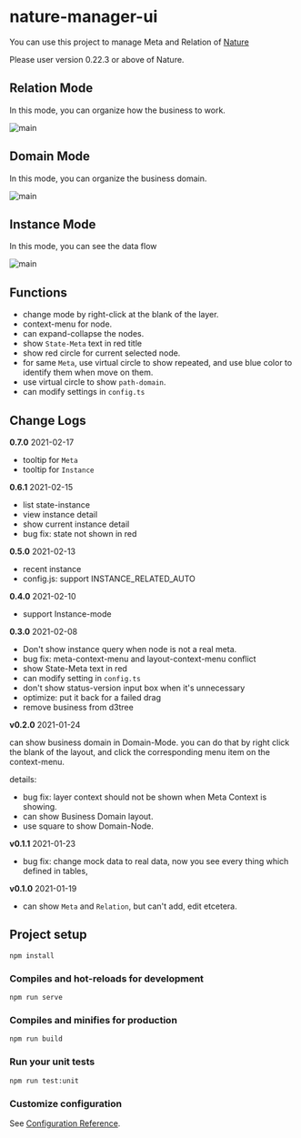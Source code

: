 # nature-manager-ui

You can use this project to manage Meta and Relation of [Nature](https://github.com/llxxbb/Nature) 

Please user version 0.22.3 or above of Nature.

## Relation Mode

In this mode, you can organize how the business to work.

![main](https://picabstract-preview-ftn.weiyun.com/ftn_pic_abs_v3/220df8638696ef9367b1c925f0a346125ba65d89414d9e4023ba5264c0eb7d821634726567acb1af547364aa257c97d7?pictype=scale&from=30113&version=3.3.3.3&uin=309577603&fname=relation.png&size=750)

## Domain Mode

In this mode, you can organize the business domain.

![main](https://picabstract-preview-ftn.weiyun.com/ftn_pic_abs_v3/c3daeb79f2ef30b58c10d1a1bd2d7ea2d7e2bf5eda7c4e959e1c9c1dd78d894428758e02d24438a0f97be3c83b8e3e11?pictype=scale&from=30113&version=3.3.3.3&uin=309577603&fname=domain.png&size=750)

## Instance Mode

In this mode, you can see the data flow

![main](https://picabstract-preview-ftn.weiyun.com/ftn_pic_abs_v3/e601da14497c958843e818fec49d81d5f9142c721a9e8da2e776188bd0e61f6a303aa16a1306d556211ab4118d32ce28?pictype=scale&from=30113&version=3.3.3.3&uin=309577603&fname=instance.png&size=750)

## Functions

- change mode by right-click at the blank of the layer.
- context-menu for node.
- can expand-collapse the nodes.
- show `State-Meta` text in red title
- show red circle for current selected node.
- for same `Meta`, use virtual circle to show repeated, and use blue color to identify them when move on them.
- use virtual circle to show `path-domain`.
- can modify settings in `config.ts`
## Change Logs

**0.7.0**  2021-02-17

- tooltip for `Meta`
- tooltip for `Instance`

**0.6.1** 2021-02-15

- list state-instance
- view instance detail
- show current instance detail
- bug fix: state not shown in red

**0.5.0** 2021-02-13

- recent instance
- config.js: support INSTANCE_RELATED_AUTO

**0.4.0** 2021-02-10

- support Instance-mode

**0.3.0** 2021-02-08

- Don't show instance query when node is not a real meta.
- bug fix: meta-context-menu and layout-context-menu conflict
- show State-Meta text in red 
- can modify setting in `config.ts`
- don't show status-version input box when it's unnecessary
- optimize: put it back for a failed drag
- remove business from d3tree

**v0.2.0** 2021-01-24

can show business domain in Domain-Mode. you can do that by right click the blank of the layout, and click the corresponding menu item on the context-menu.

details:

- bug fix: layer context should not be shown when Meta Context is showing.
- can show Business Domain layout.
- use square to show Domain-Node.

**v0.1.1** 2021-01-23

- bug fix: change mock data to real data, now you see every thing which defined in tables, 

**v0.1.0** 2021-01-19

- can show `Meta` and `Relation`, but can't add, edit etcetera.

## Project setup
```
npm install
```

### Compiles and hot-reloads for development
```
npm run serve
```

### Compiles and minifies for production
```
npm run build
```

### Run your unit tests
```
npm run test:unit
```

### Customize configuration
See [Configuration Reference](https://cli.vuejs.org/config/).

